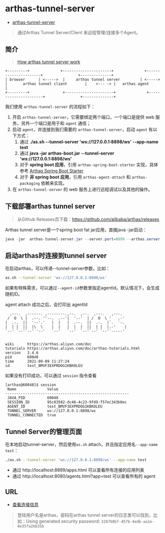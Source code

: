 # arthas-tunnel-server

- [arthas-tunnel-server](https://arthas.aliyun.com/doc/tunnel.html#arthas-tunnel-server)

>通过Arthas Tunnel Server/Client 来远程管理/连接多个Agent。

## 简介

> [How arthas tunnel server work](https://github.com/alibaba/arthas/blob/master/tunnel-server/README.md#)

```
+---------+              +----------------------+              +----------------------+                +--------------+
| browser      | <----->  |     arthas tunnel server         | <-----> |       arthas tunnel client        |    <--- -> |   arthas agent      |
+---------+               +----------------------+              +----------------------+                +--------------+

```

我们使用 `arthas-tunnel-server` 的流程如下：

1. 开启 `arthas-tunnel-server`，它需要绑定两个端口，一个端口是提供 web 服务，另外一个端口是用于和 `agent` 通信；
2. 启动 `agent`，并连接到我们需要的 `arthas-tunnel-server`，启动 `agent` 有以下方式：
   1. 通过 **./as.sh --tunnel-server 'ws://127.0.0.1:8898/ws' --app-name test**
   2. 通过 **java -jar arthas-boot.jar --tunnel-server 'ws://127.0.0.1:8898/ws'**
   3. 对于 **spring boot 应用**，引用 `arthas-spring-boot-starter` 实现，具体参考 [Arthas Spring Boot Starter](https://arthas.aliyun.com/doc/spring-boot-starter.html)
   4. 对于 **非 spring boot 应用**，引用 `arthas-agent-attach` 和 `arthas-packaging` 依赖来实现。
3. 在 `arthas-tunnel-server` 的 web 服务上进行远程调试以及其他的操作。

## 下载部署arthas tunnel server

>从Github Releases页下载：https://github.com/alibaba/arthas/releases

Arthas tunnel server是一个spring boot fat jar应用，直接java -jar启动：

```java
java -jar  arthas-tunnel-server.jar --server.port=8899 --arthas.server.port=8898
```

## 启动arthas时连接到tunnel server

在启动arthas，可以传递--tunnel-server参数，比如：

```bash
as.sh --tunnel-server 'ws://127.0.0.1:8898/ws'
```

如果有特殊需求，可以通过`--agent-id`参数里指定agentId。默认情况下，会生成随机ID。

agent attach 成功之后，会打印出 agentId

```
  ,---.  ,------. ,--------.,--.  ,--.  ,---.   ,---.
 /  O  \ |  .--. ''--.  .--'|  '--'  | /  O  \ '   .-'
|  .-.  ||  '--'.'   |  |   |  .--.  ||  .-.  |`.  `-.
|  | |  ||  |\  \    |  |   |  |  |  ||  | |  |.-'    |
`--' `--'`--' '--'   `--'   `--'  `--'`--' `--'`-----'


wiki      https://arthas.aliyun.com/doc
tutorials https://arthas.aliyun.com/doc/arthas-tutorials.html
version   3.4.6
pid       60048
time      2021-09-09 11:27:24
id        test_BMVF3EXPRDOG1KBKOLEU
```

如果没有打印成功，可以通过 `session` 指令查看

```
[arthas@60048]$ session
 Name              Value
--------------------------------------------------------
 JAVA_PID          60048
 SESSION_ID        95c03582-dc46-4c23-9fd9-f57ec343b0ec
 AGENT_ID          test_BMVF3EXPRDOG1KBKOLEU
 TUNNEL_SERVER     ws://127.0.0.1:8898/ws
 TUNNEL_CONNECTED  true
```

## Tunnel Server的管理页面

在本地启动tunnel-server，然后使用`as.sh` attach，并且指定应用名`--app-name test`：

```bash
./as.sh --tunnel-server 'ws://127.0.0.1:8898/ws' --app-name test
```

- 通过 http://localhost:8899/apps.html 可以查看所有连接的应用列表
- 通过 http://localhost:8080/agents.html?app=test 可以查看所有的 agent

## URL

- [查看连接信息](http://127.0.0.1:8080/actuator/arthas)

>登陆用户名是arthas，密码在arthas tunnel server的日志里可以找到，比如：Using generated security password: `328768bf-457b-4edb-aa1e-8e35fa2bb35b`

